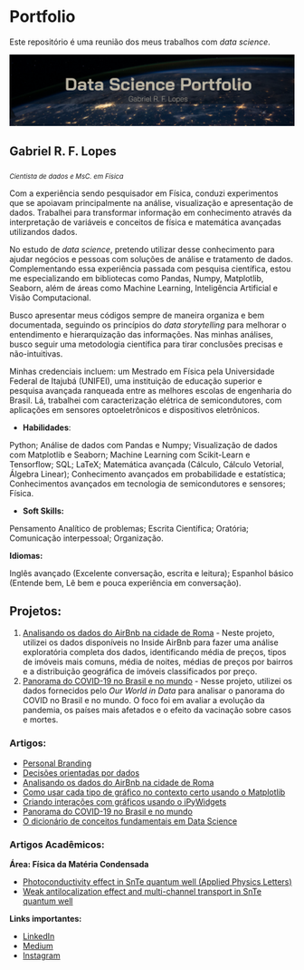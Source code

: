 # Portfolio

Este repositório é uma reunião dos meus trabalhos com _data science_.

<p align="center">
  <img src="capa_port.png" >
</p>

## Gabriel R. F. Lopes
<sub>*Cientista de dados e MsC. em Física*</sub>

Com a experiência sendo pesquisador em Física, conduzi experimentos que se apoiavam principalmente na análise, visualização e apresentação de dados. Trabalhei para transformar informação em conhecimento através da interpretação de variáveis e conceitos de física e matemática avançadas utilizandos dados.

No estudo de _data science_, pretendo utilizar desse conhecimento para ajudar negócios e pessoas com soluções de análise e tratamento de dados. Complementando essa experiência passada com pesquisa científica, estou me especializando em bibliotecas como Pandas, Numpy, Matplotlib, Seaborn, além de áreas como Machine Learning, Inteligência Artificial e Visão Computacional.

Busco apresentar meus códigos sempre de maneira organiza e bem documentada, seguindo os princípios do _data storytelling_ para melhorar o entendimento e hierarquização das informações. Nas minhas análises, busco seguir uma metodologia científica para tirar conclusões precisas e não-intuitivas.

Minhas credenciais incluem: um Mestrado em Física pela Universidade Federal de Itajubá (UNIFEI), uma instituição de educação superior e pesquisa avançada ranqueada entre as melhores escolas de engenharia do Brasil. Lá, trabalhei com caracterização elétrica de semicondutores, com aplicações em sensores optoeletrônicos e dispositivos eletrônicos.

* **Habilidades**: 

Python; Análise de dados com Pandas e Numpy; Visualização de dados com Matplotlib e Seaborn; Machine Learning com Scikit-Learn e Tensorflow; SQL; LaTeX; Matemática avançada (Cálculo, Cálculo Vetorial, Álgebra Linear); Conhecimento avançados em probabilidade e estatística; Conhecimentos avançados em tecnologia de semicondutores e sensores; Física.

* **Soft Skills:** 

Pensamento Analítico de problemas; Escrita Científica; Oratória; Comunicação interpessoal; Organização.

**Idiomas:**

Inglês avançado (Excelente conversação, escrita e leitura); Espanhol básico (Entende bem, Lê bem e pouca experiência em conversação).

## Projetos:

1. [Analisando os dados do AirBnb na cidade de Roma](https://github.com/gabrielrflopes/Rome_Airbnb_Data_Analysis) - Neste projeto, utilizei os dados disponíveis no Inside AirBnb para fazer uma análise exploratória completa dos dados, identificando média de preços, tipos de imóveis mais comuns, média de noites, médias de preços por bairros e a distribuição geográfica de imóveis classificados por preço.
2. [Panorama do COVID-19 no Brasil e no mundo](https://github.com/gabrielrflopes/covid_project) - Nesse projeto, utilizei os dados fornecidos pelo *Our World in Data* para analisar o panorama do COVID no Brasil e no mundo. O foco foi em avaliar a evolução da pandemia, os países mais afetados e o efeito da vacinação sobre casos e mortes.

### Artigos:

* [Personal Branding](https://www.linkedin.com/pulse/urg%25C3%25AAncia-de-causar-uma-boa-impress%25C3%25A3o-gabriel-ribeiro-ferreira-lopes/?trackingId=EjBT1icNTLeqkPLBvieGOQ%3D%3D)
* [Decisões orientadas por dados](https://www.linkedin.com/pulse/alguns-fatos-incontest%C3%A1veis-sobre-decis%C3%A3o-orientada-gabriel/)
* [Analisando os dados do AirBnb na cidade de Roma](https://grflopes.medium.com/analisando-os-dados-do-airbnb-na-cidade-de-roma-4ee6af13bbdc) 
* [Como usar cada tipo de gráfico no contexto certo usando o Matplotlib](https://grflopes.medium.com/como-usar-cada-tipo-de-gr%C3%A1fico-no-contexto-certo-usando-o-matplotlib-c640bbcdfe79)
* [Criando interações com gráficos usando o iPyWidgets](https://medium.com/@grflopes/criando-intera%C3%A7%C3%B5es-com-gr%C3%A1ficos-usando-o-ipywidgets-49a83dad43ec)
* [Panorama do COVID-19 no Brasil e no mundo](https://medium.com/@grflopes/panorama-do-covid-19-no-brasil-e-no-mundo-a67cfb94af5f)
* [O dicionário de conceitos fundamentais em Data Science](https://grflopes.medium.com/o-dicionário-de-conceitos-fundamentais-em-data-science-c818b04e3a2b)

### Artigos Acadêmicos:

**Área: Física da Matéria Condensada**

* [Photoconductivity effect in SnTe quantum well (Applied Physics Letters)](https://pubs.aip.org/aip/apl/article/119/3/032104/41763/Photoconductivity-effect-in-SnTe-quantum-well)
* [Weak antilocalization effect and multi-channel transport in SnTe quantum well](https://pubs.aip.org/aip/apl/article/120/20/203102/2833593/Weak-antilocalization-effect-and-multi-channel)

**Links importantes:**
* [LinkedIn](https://www.linkedin.com/in/gabrielrflopes/)
* [Medium](https://medium.com/@grflopes)
* [Instagram](https://www.instagram.com/gabrielr.lopes/)
